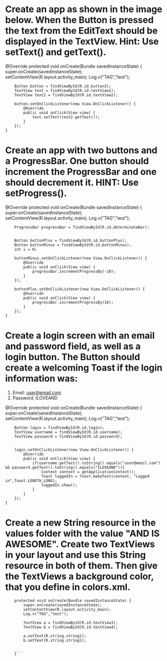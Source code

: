 # Create an app as shown in the image below. When the Button is pressed the text from the EditText should be displayed in the TextView. Hint: Use setText() and getText().
@Override
    protected void onCreate(Bundle savedInstanceState) {
        super.onCreate(savedInstanceState);
        setContentView(R.layout.activity_main);
        Log.v("TAG","test");

        Button button = findViewById(R.id.button3);
        TextView text = findViewById(R.id.textView1);
        TextView text2 = findViewById(R.id.textView2);

        button.setOnClickListener(new View.OnClickListener() {
            @Override
            public void onClick(View view) {
                text.setText(text2.getText());
            }
        });
    }

# Create an app with two buttons and a ProgressBar. One button should increment the ProgressBar and one should decrement it. HINT: Use setProgress().
@Override
    protected void onCreate(Bundle savedInstanceState) {
        super.onCreate(savedInstanceState);
        setContentView(R.layout.activity_main);
        Log.v("TAG","test");

        ProgressBar progressBar = findViewById(R.id.determinateBar);


        Button buttonPlus = findViewById(R.id.buttonPlus);
        Button buttonMinus = findViewById(R.id.buttonMinus);
        int i = 0;

        buttonMinus.setOnClickListener(new View.OnClickListener() {
            @Override
            public void onClick(View view) {
                progressBar.incrementProgressBy(-10);
            }
        });

        buttonPlus.setOnClickListener(new View.OnClickListener() {
            @Override
            public void onClick(View view) {
                progressBar.incrementProgressBy(10);
            }
        });
    }
    
# Create a login screen with an email and password field, as well as a login button. The Button should create a welcoming Toast if the login information was:
1. Email: user@email.com
2. Password: ILOVEAND

@Override
    protected void onCreate(Bundle savedInstanceState) {
        super.onCreate(savedInstanceState);
        setContentView(R.layout.activity_main);
        Log.v("TAG","test");

        Button login = findViewById(R.id.login);
        TextView username = findViewById(R.id.username);
        TextView password = findViewById(R.id.password);


        login.setOnClickListener(new View.OnClickListener() {
            @Override
            public void onClick(View view) {
                if(username.getText().toString().equals("user@email.com") && password.getText().toString().equals("ILOVEAND")){
                    Context context = getApplicationContext();
                    Toast loggedIn = Toast.makeText(context, "Logged in",Toast.LENGTH_LONG);
                    loggedIn.show();
                }
            }
        });
    }

# Create a new String resource in the values folder with the value "AND IS AWESOME". Create two TextViews in your layout and use this String resource in both of them. Then give the TextViews a background color, that you define in colors.xml.

```@Override
    protected void onCreate(Bundle savedInstanceState) {
        super.onCreate(savedInstanceState);
        setContentView(R.layout.activity_main);
        Log.v("TAG","test");

        TextView a = findViewById(R.id.textView3);
        TextView b = findViewById(R.id.textView4);

        a.setText(R.string.string1);
        b.setText(R.string.string1);
        

    }```
